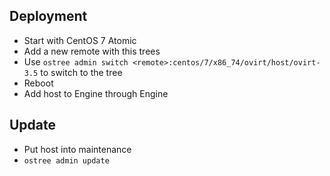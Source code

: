 
Deployment
----------

- Start with CentOS 7 Atomic
- Add a new remote with this trees
- Use `ostree admin switch <remote>:centos/7/x86_74/ovirt/host/ovirt-3.5` to switch to the tree
- Reboot
- Add host to Engine through Engine

Update
------

- Put host into maintenance
- `ostree admin update`
